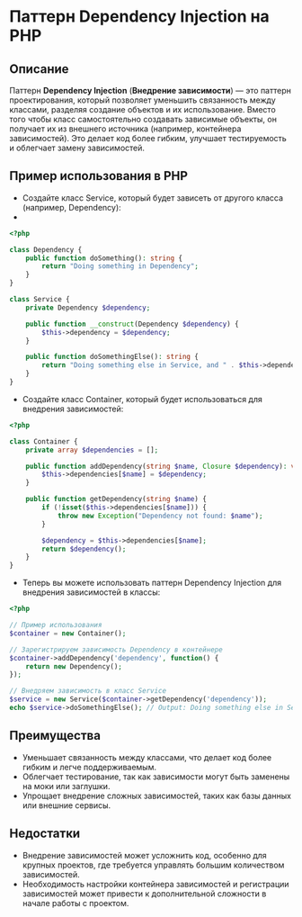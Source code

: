 # Паттерн Dependency Injection на PHP

## Описание

Паттерн **Dependency Injection** (**Внедрение зависимости**) — это паттерн проектирования, который позволяет уменьшить связанность между классами, разделяя создание объектов и их использование. Вместо того чтобы класс самостоятельно создавать зависимые объекты, он получает их из внешнего источника (например, контейнера зависимостей). Это делает код более гибким, улучшает тестируемость и облегчает замену зависимостей.

## Пример использования в PHP

* Создайте класс Service, который будет зависеть от другого класса (например, Dependency):
* 
```php
<?php

class Dependency {
    public function doSomething(): string {
        return "Doing something in Dependency";
    }
}

class Service {
    private Dependency $dependency;

    public function __construct(Dependency $dependency) {
        $this->dependency = $dependency;
    }

    public function doSomethingElse(): string {
        return "Doing something else in Service, and " . $this->dependency->doSomething();
    }
}
```

* Создайте класс Container, который будет использоваться для внедрения зависимостей:
```php
<?php

class Container {
    private array $dependencies = [];

    public function addDependency(string $name, Closure $dependency): void {
        $this->dependencies[$name] = $dependency;
    }

    public function getDependency(string $name) {
        if (!isset($this->dependencies[$name])) {
            throw new Exception("Dependency not found: $name");
        }

        $dependency = $this->dependencies[$name];
        return $dependency();
    }
}
```

* Теперь вы можете использовать паттерн Dependency Injection для внедрения зависимостей в классы:
```php
<?php

// Пример использования
$container = new Container();

// Зарегистрируем зависимость Dependency в контейнере
$container->addDependency('dependency', function() {
    return new Dependency();
});

// Внедряем зависимость в класс Service
$service = new Service($container->getDependency('dependency'));
echo $service->doSomethingElse(); // Output: Doing something else in Service, and Doing something in Dependency
```

## Преимущества

* Уменьшает связанность между классами, что делает код более гибким и легче поддерживаемым.
* Облегчает тестирование, так как зависимости могут быть заменены на моки или заглушки.
* Упрощает внедрение сложных зависимостей, таких как базы данных или внешние сервисы.

## Недостатки

* Внедрение зависимостей может усложнить код, особенно для крупных проектов, где требуется управлять большим количеством зависимостей.
* Необходимость настройки контейнера зависимостей и регистрации зависимостей может привести к дополнительной сложности в начале работы с проектом.